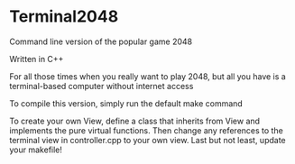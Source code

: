 Terminal2048
============

Command line version of the popular game 2048

Written in C++

For all those times when you really want to play 2048, but all
you have is a terminal-based computer without internet access

To compile this version, simply run the default make command

To create your own View, define a class that inherits from View
and implements the pure virtual functions. Then change any references
to the terminal view in controller.cpp to your own view.
Last but not least, update your makefile!
